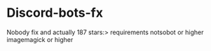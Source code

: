 # Discord-bots-fx
Nobody fix and actually 187 stars:>
requirements
notsobot or higher
imagemagick or higher
